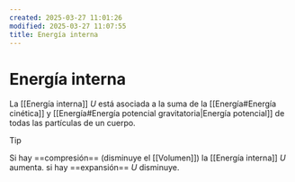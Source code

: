 ```yaml
---
created: 2025-03-27 11:01:26
modified: 2025-03-27 11:07:55
title: Energía interna
---
```


# Energía interna

La [[Energía interna]] $U$ está asociada a la suma de la [[Energía#Energía cinética]] y [[Energía#Energía potencial gravitatoria|Energía potencial]] de todas las partículas de un cuerpo.

> [!tip]
> Si hay ==compresión== (disminuye el [[Volumen]]) la [[Energía interna]] $U$ aumenta. si hay ==expansión== $U$ disminuye.

